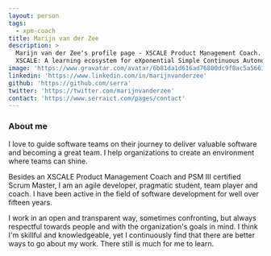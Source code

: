 ```yaml
---
layout: person
tags:
  - xpm-coach
title: Marijn van der Zee
description: >
  Marijn van der Zee's profile page - XSCALE Product Management Coach.
  XSCALE: A learning ecosystem for eXponential Simple Continuous Autonomous Learning Ecosystems
image: 'https://www.gravatar.com/avatar/6b81da1d616ad76800dc9f8ac5a56619?s=200'
linkedin: 'https://www.linkedin.com/in/marijnvanderzee'
github: 'https://github.com/serra'
twitter: 'https://twitter.com/marijnvanderzee'
contact: 'https://www.serraict.com/pages/contact'
---
```


### About me

I love to guide software teams on their journey to deliver valuable software and becoming a great team. I help organizations to create an environment where teams can shine.

Besides an XSCALE Product Management Coach and PSM III certified Scrum Master, 
I am an agile developer, pragmatic student, team player and coach. 
I have been active in the field of software development for well over fifteen years.

I work in an open and transparent way, sometimes confronting, 
but always respectful towards people and with the organization's goals in mind. 
I think I'm skillful and knowledgeable, 
yet I continuously find that there are better ways to go about my work.
There still is much for me to learn.
